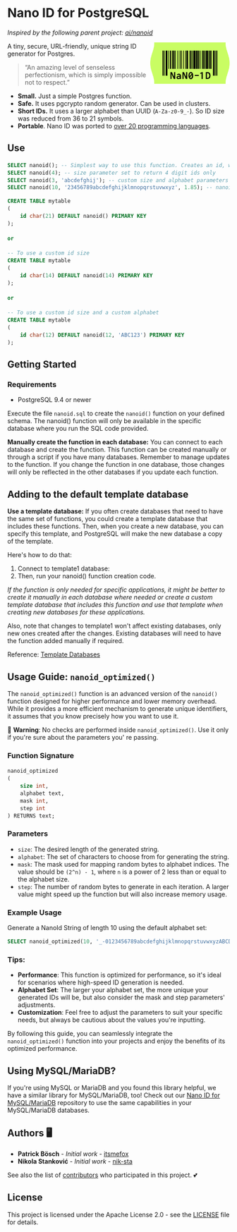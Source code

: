 # Nano ID for PostgreSQL

_Inspired by the following parent project: [ai/nanoid](https://github.com/ai/nanoid)_

<img src="./logo.svg" align="right" alt="Nano ID logo by Anton Lovchikov" width="180" height="94">

A tiny, secure, URL-friendly, unique string ID generator for Postgres.

> “An amazing level of senseless perfectionism, which is simply impossible not to respect.”

* **Small.** Just a simple Postgres function.
* **Safe.** It uses pgcrypto random generator. Can be used in clusters.
* **Short IDs.** It uses a larger alphabet than UUID (`A-Za-z0-9_-`). So ID size was reduced from 36 to 21 symbols.
* **Portable**. Nano ID was ported
  to [over 20 programming languages](https://github.com/ai/nanoid/blob/main/README.md#other-programming-languages).

## Use

```sql
SELECT nanoid(); -- Simplest way to use this function. Creates an id, with the defaults of the created nanoid() function.
SELECT nanoid(4); -- size parameter set to return 4 digit ids only
SELECT nanoid(3, 'abcdefghij'); -- custom size and alphabet parameters defined. nanoid() generates ids concerning them.
SELECT nanoid(10, '23456789abcdefghijklmnopqrstuvwxyz', 1.85); -- nanoid() could generates ids more performant with a custom defined additional bytes factor.
```

```sql
CREATE TABLE mytable
(
    id char(21) DEFAULT nanoid() PRIMARY KEY
);

or

-- To use a custom id size
CREATE TABLE mytable
(
    id char(14) DEFAULT nanoid(14) PRIMARY KEY
);

or

-- To use a custom id size and a custom alphabet
CREATE TABLE mytable
(
    id char(12) DEFAULT nanoid(12, 'ABC123') PRIMARY KEY
);
```

## Getting Started

### Requirements

* PostgreSQL 9.4 or newer

Execute the file `nanoid.sql` to create the `nanoid()` function on your defined schema. The nanoid() function will only
be available in the specific database where you run the SQL code provided.

**Manually create the function in each database:** You can connect to each database and create the function. This
function can be created manually or through a script if you have many databases. Remember to manage updates to the
function. If you change the function in one database, those changes will only be reflected in the other databases if you
update each function.

## Adding to the default template database

**Use a template database:** If you often create databases that need to have the same set of functions, you could create
a template database that includes these functions. Then, when you create a new database, you can specify this template,
and PostgreSQL will make the new database a copy of the template.

Here's how to do that:

1. Connect to template1 database:
2. Then, run your nanoid() function creation code.

*If the function is only needed for specific applications, it might be better to create it manually in each database
where needed or create a custom template database that includes this function and use that template when creating new
databases for these applications.*

Also, note that changes to template1 won't affect existing databases, only new ones created after the changes. Existing
databases will need to have the function added manually if required.

Reference: [Template Databases](https://www.postgresql.org/docs/current/manage-ag-templatedbs.html)

## Usage Guide: `nanoid_optimized()`

The `nanoid_optimized()` function is an advanced version of the `nanoid()` function designed for higher performance and
lower memory overhead. While it provides a more efficient mechanism to generate unique identifiers, it assumes that you
know precisely how you want to use it.

🚫 **Warning**: No checks are performed inside `nanoid_optimized()`. Use it only if you're sure about the parameters you'
re passing.

### Function Signature

```sql
nanoid_optimized
(
    size int,
    alphabet text,
    mask int,
    step int
) RETURNS text;
```

### Parameters

- `size`: The desired length of the generated string.
- `alphabet`: The set of characters to choose from for generating the string.
- `mask`: The mask used for mapping random bytes to alphabet indices. The value should be `(2^n) - 1`, where `n` is a
  power of 2 less than or equal to the alphabet size.
- `step`: The number of random bytes to generate in each iteration. A larger value might speed up the function but will
  also increase memory usage.

### Example Usage

Generate a NanoId String of length 10 using the default alphabet set:

```sql
SELECT nanoid_optimized(10, '_-0123456789abcdefghijklmnopqrstuvwxyzABCDEFGHIJKLMNOPQRSTUVWXYZ', 63, 16);
```

### Tips:

- **Performance**: This function is optimized for performance, so it's ideal for scenarios where high-speed ID
  generation is needed.
- **Alphabet Set**: The larger your alphabet set, the more unique your generated IDs will be, but also consider the mask
  and step parameters' adjustments.
- **Customization**: Feel free to adjust the parameters to suit your specific needs, but always be cautious about the
  values you're inputting.

By following this guide, you can seamlessly integrate the `nanoid_optimized()` function into your projects and enjoy the
benefits of its optimized performance.

## Using MySQL/MariaDB?

If you're using MySQL or MariaDB and you found this library helpful, we have a similar library for MySQL/MariaDB, too!
Check out our [Nano ID for MySQL/MariaDB](https://github.com/viascom/nanoid-mysql-mariadb) repository to use the same
capabilities in your MySQL/MariaDB databases.

## Authors 🖥️

* **Patrick Bösch** - *Initial work* - [itsmefox](https://github.com/itsmefox)
* **Nikola Stanković** - *Initial work* - [nik-sta](https://github.com/nik-sta)

See also the list of [contributors](https://github.com/viascom/nanoid-postgres/contributors) who participated in this
project. 💕

## License

This project is licensed under the Apache License 2.0 - see the [LICENSE](LICENSE) file for details.
